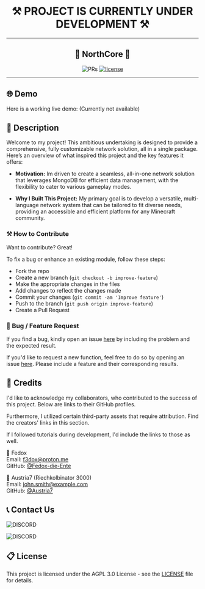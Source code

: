 <h1 align="center" id="title">⚒️ PROJECT IS CURRENTLY UNDER DEVELOPMENT ⚒️</h1>
<hr>
<h2 align="center" id="title">🗻 NorthCore 🗻</h2>
<div align="center">

![PRs](https://img.shields.io/badge/PRs-welcome-ff69b4.svg?style=shields)
[![license](https://img.shields.io/badge/license-AGPL_3.0-blue.svg)](LICENSE)
</div>

<hr>

## 🌐 Demo

Here is a working live demo: (Currently not available)

## 📝 Description

Welcome to my project! This ambitious undertaking is designed to provide a comprehensive, fully customizable network
solution, all in a single package. Here’s an overview of what inspired this project and the key features it offers:

- **Motivation:** Im driven to create a seamless, all-in-one network solution that leverages MongoDB for efficient
  data management, with the flexibility to cater to various gameplay modes.

- **Why I Built This Project:** My primary goal is to develop a versatile, multi-language network system that can be
  tailored to fit diverse needs, providing an accessible and efficient platform for any Minecraft community.

### ⚒️ How to Contribute

Want to contribute? Great!

To fix a bug or enhance an existing module, follow these steps:

- Fork the repo
- Create a new branch (`git checkout -b improve-feature`)
- Make the appropriate changes in the files
- Add changes to reflect the changes made
- Commit your changes (`git commit -am 'Improve feature'`)
- Push to the branch (`git push origin improve-feature`)
- Create a Pull Request

### 📩 Bug / Feature Request

If you find a bug, kindly open an issue [here](https://github.com/Fedox-die-Ente/northcore/issues/new) by including the
problem and the expected result.

If you'd like to request a new function, feel free to do so by opening an
issue [here](https://github.com/Fedox-die-Ente/northcore/issues/new). Please include a feature and their corresponding
results.

## 📜 Credits

I'd like to acknowledge my collaborators, who contributed to the success of this project. Below are links to their
GitHub profiles.

Furthermore, I utilized certain third-party assets that require attribution. Find the creators' links in this section.

If I followed tutorials during development, I'd include the links to those as well.

👦 Fedox <br>
Email: f3dox@proton.me <br>
GitHub: [@Fedox-die-Ente](https://github.com/Fedox-die-Ente)

👦 Austria7 (Riechkolbinator 3000) <br>
Email: john.smith@example.com <br>
GitHub: [@Austria7](https://github.com/Austria7)

## 📞 Contact Us

![DISCORD](https://img.shields.io/badge/DISCORD-fedox-white?labelColor=blue&style=for-the-badge)<br>

![DISCORD](https://img.shields.io/badge/DISCORD-austria7-white?labelColor=blue&style=for-the-badge)

## 📋 License

This project is licensed under the AGPL 3.0 License - see the [LICENSE](LICENSE) file for details.
